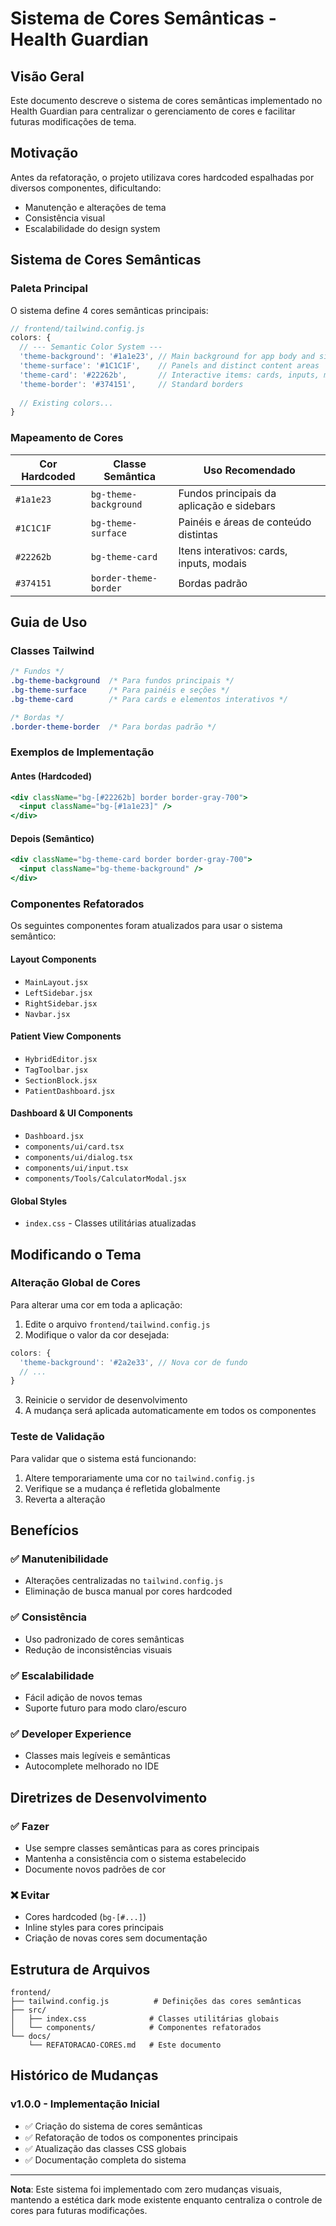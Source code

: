 # Sistema de Cores Semânticas - Health Guardian

## Visão Geral

Este documento descreve o sistema de cores semânticas implementado no Health Guardian para centralizar o gerenciamento de cores e facilitar futuras modificações de tema.

## Motivação

Antes da refatoração, o projeto utilizava cores hardcoded espalhadas por diversos componentes, dificultando:
- Manutenção e alterações de tema
- Consistência visual
- Escalabilidade do design system

## Sistema de Cores Semânticas

### Paleta Principal

O sistema define 4 cores semânticas principais:

```javascript
// frontend/tailwind.config.js
colors: {
  // --- Semantic Color System ---
  'theme-background': '#1a1e23', // Main background for app body and sidebars
  'theme-surface': '#1C1C1F',    // Panels and distinct content areas
  'theme-card': '#22262b',       // Interactive items: cards, inputs, modals
  'theme-border': '#374151',     // Standard borders
  
  // Existing colors...
}
```

### Mapeamento de Cores

| Cor Hardcoded | Classe Semântica | Uso Recomendado |
|---------------|------------------|------------------|
| `#1a1e23` | `bg-theme-background` | Fundos principais da aplicação e sidebars |
| `#1C1C1F` | `bg-theme-surface` | Painéis e áreas de conteúdo distintas |
| `#22262b` | `bg-theme-card` | Itens interativos: cards, inputs, modais |
| `#374151` | `border-theme-border` | Bordas padrão |

## Guia de Uso

### Classes Tailwind

```css
/* Fundos */
.bg-theme-background  /* Para fundos principais */
.bg-theme-surface     /* Para painéis e seções */
.bg-theme-card        /* Para cards e elementos interativos */

/* Bordas */
.border-theme-border  /* Para bordas padrão */
```

### Exemplos de Implementação

#### Antes (Hardcoded)
```jsx
<div className="bg-[#22262b] border border-gray-700">
  <input className="bg-[#1a1e23]" />
</div>
```

#### Depois (Semântico)
```jsx
<div className="bg-theme-card border border-gray-700">
  <input className="bg-theme-background" />
</div>
```

### Componentes Refatorados

Os seguintes componentes foram atualizados para usar o sistema semântico:

#### Layout Components
- `MainLayout.jsx`
- `LeftSidebar.jsx`
- `RightSidebar.jsx`
- `Navbar.jsx`

#### Patient View Components
- `HybridEditor.jsx`
- `TagToolbar.jsx`
- `SectionBlock.jsx`
- `PatientDashboard.jsx`

#### Dashboard & UI Components
- `Dashboard.jsx`
- `components/ui/card.tsx`
- `components/ui/dialog.tsx`
- `components/ui/input.tsx`
- `components/Tools/CalculatorModal.jsx`

#### Global Styles
- `index.css` - Classes utilitárias atualizadas

## Modificando o Tema

### Alteração Global de Cores

Para alterar uma cor em toda a aplicação:

1. Edite o arquivo `frontend/tailwind.config.js`
2. Modifique o valor da cor desejada:

```javascript
colors: {
  'theme-background': '#2a2e33', // Nova cor de fundo
  // ...
}
```

3. Reinicie o servidor de desenvolvimento
4. A mudança será aplicada automaticamente em todos os componentes

### Teste de Validação

Para validar que o sistema está funcionando:

1. Altere temporariamente uma cor no `tailwind.config.js`
2. Verifique se a mudança é refletida globalmente
3. Reverta a alteração

## Benefícios

### ✅ Manutenibilidade
- Alterações centralizadas no `tailwind.config.js`
- Eliminação de busca manual por cores hardcoded

### ✅ Consistência
- Uso padronizado de cores semânticas
- Redução de inconsistências visuais

### ✅ Escalabilidade
- Fácil adição de novos temas
- Suporte futuro para modo claro/escuro

### ✅ Developer Experience
- Classes mais legíveis e semânticas
- Autocomplete melhorado no IDE

## Diretrizes de Desenvolvimento

### ✅ Fazer
- Use sempre classes semânticas para as cores principais
- Mantenha a consistência com o sistema estabelecido
- Documente novos padrões de cor

### ❌ Evitar
- Cores hardcoded (`bg-[#...]`)
- Inline styles para cores principais
- Criação de novas cores sem documentação

## Estrutura de Arquivos

```
frontend/
├── tailwind.config.js          # Definições das cores semânticas
├── src/
│   ├── index.css              # Classes utilitárias globais
│   └── components/            # Componentes refatorados
└── docs/
    └── REFATORACAO-CORES.md   # Este documento
```

## Histórico de Mudanças

### v1.0.0 - Implementação Inicial
- ✅ Criação do sistema de cores semânticas
- ✅ Refatoração de todos os componentes principais
- ✅ Atualização das classes CSS globais
- ✅ Documentação completa do sistema

---

**Nota**: Este sistema foi implementado com zero mudanças visuais, mantendo a estética dark mode existente enquanto centraliza o controle de cores para futuras modificações.